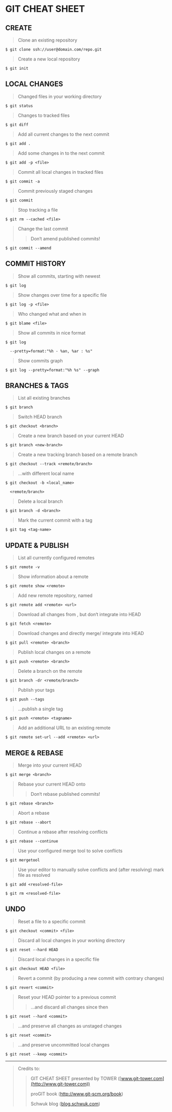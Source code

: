 GIT CHEAT SHEET
===============

CREATE
------

> Clone an existing repository

    $ git clone ssh://user@domain.com/repo.git

> Create a new local repository

    $ git init

LOCAL CHANGES
-------------

> Changed files in your working directory

    $ git status

> Changes to tracked files

    $ git diff

> Add all current changes to the next commit

    $ git add .

> Add some changes in to the next commit

    $ git add -p <file>

> Commit all local changes in tracked files

    $ git commit -a

> Commit previously staged changes

    $ git commit

> Stop tracking a file

    $ git rm --cached <file>

> Change the last commit
>
> > Don‘t amend published commits!

    $ git commit --amend

COMMIT HISTORY
--------------

> Show all commits, starting with newest

    $ git log

> Show changes over time for a specific file

    $ git log -p <file>

> Who changed what and when in

    $ git blame <file>

> Show all commits in nice format

    $ git log

      --pretty=format:"%h - %an, %ar : %s"

> Show commits graph

    $ git log --pretty=format:"%h %s" --graph

BRANCHES & TAGS
---------------

> List all existing branches

    $ git branch

> Switch HEAD branch

    $ git checkout <branch>

> Create a new branch based on your current HEAD

    $ git branch <new-branch>

> Create a new tracking branch based on a remote branch

    $ git checkout --track <remote/branch>

> ...with different local name

    $ git checkout -b <local_name>

      <remote/branch>

> Delete a local branch

    $ git branch -d <branch>

> Mark the current commit with a tag

    $ git tag <tag-name>

UPDATE & PUBLISH
----------------

> List all currently configured remotes

    $ git remote -v

> Show information about a remote

    $ git remote show <remote>

> Add new remote repository, named

    $ git remote add <remote> <url>

> Download all changes from , but don‘t integrate into HEAD

    $ git fetch <remote>

> Download changes and directly merge/ integrate into HEAD

    $ git pull <remote> <branch>

> Publish local changes on a remote

    $ git push <remote> <branch>

> Delete a branch on the remote

    $ git branch -dr <remote/branch>

> Publish your tags

    $ git push --tags

> ...publish a single tag

    $ git push <remote> <tagname>

> Add an additional URL to an existing remote

    $ git remote set-url --add <remote> <url>

MERGE & REBASE
--------------

> Merge into your current HEAD

    $ git merge <branch>

> Rebase your current HEAD onto
>
> > Don‘t rebase published commits!

    $ git rebase <branch>

> Abort a rebase

    $ git rebase --abort

> Continue a rebase after resolving conflicts

    $ git rebase --continue

> Use your configured merge tool to solve conflicts

    $ git mergetool

> Use your editor to manually solve conflicts and (after resolving) mark
> file as resolved

    $ git add <resolved-file>

    $ git rm <resolved-file>

UNDO
----

> Reset a file to a specific commit

    $ git checkout <commit> <file>

> Discard all local changes in your working directory

    $ git reset --hard HEAD

> Discard local changes in a specific file

    $ git checkout HEAD <file>

> Revert a commit (by producing a new commit with contrary changes)

    $ git revert <commit>

> Reset your HEAD pointer to a previous commit
>
> > ...and discard all changes since then

    $ git reset --hard <commit>

> ...and preserve all changes as unstaged changes

    $ git reset <commit>

> ...and preserve uncommitted local changes

    $ git reset --keep <commit>

* * * * *

> Credits to:
>
> > GIT CHEAT SHEET presented by TOWER
> > ([www.git-tower.com](http://www.git-tower.com))
> >
> > proGIT book (<http://www.git-scm.org/book>)
> >
> > Schwuk blog
> > ([blog.schwuk.com](http://blog.schwuk.com/2013/02/11/using-multiple-remote-repositories-with-git/))

